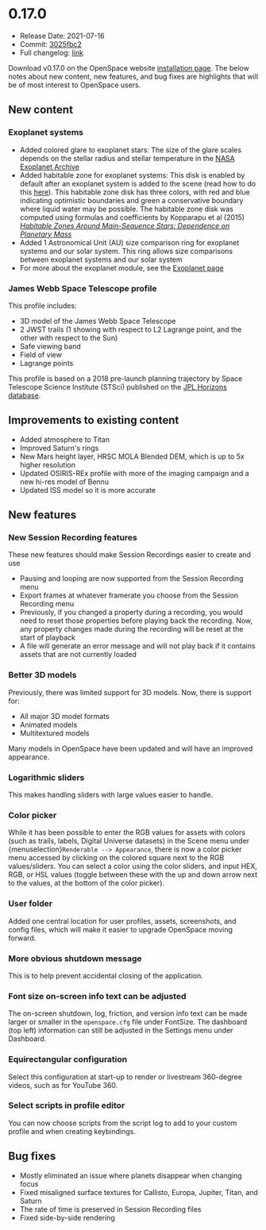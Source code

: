 # 0.17.0
  - Release Date: 2021-07-16
  - Commit: [3025fbc2](https://github.com/OpenSpace/OpenSpace/commit/3025fbc200ffdd8cf80f95c5f251d0daf793fbdf)
  - Full changelog: [link](https://github.com/OpenSpace/OpenSpace/releases/tag/releases%2Fv0.17.0)

Download v0.17.0 on the OpenSpace website [installation page](https://openspaceproject.com/version-0170). The below notes about new content, new features, and bug fixes are highlights that will be of most interest to OpenSpace users.


## New content
### Exoplanet systems
  - Added colored glare to exoplanet stars: The size of the glare scales depends on the stellar radius and stellar temperature in the [NASA Exoplanet Archive](https://exoplanetarchive.ipac.caltech.edu/)
  - Added habitable zone for exoplanet systems: This disk is enabled by default after an exoplanet system is added to the scene (read how to do this [here](/using-openspace/ui-panels/exoplanet-systems-panel/index)). This habitable zone disk has three colors, with red and blue indicating optimistic boundaries and green a conservative boundary where liquid water may be possible. The habitable zone disk was computed using formulas and coefficients by Kopparapu et al (2015) *[Habitable Zones Around Main-Sequence Stars: Dependence on Planetary Mass](https://arxiv.org/abs/1404.5292)*
  - Added 1 Astronomical Unit (AU) size comparison ring for exoplanet systems and our solar system. This ring allows size comparisons between exoplanet systems and our solar system
  - For more about the exoplanet module, see the [Exoplanet page](/using-openspace/ui-panels/exoplanet-systems-panel/index)

### James Webb Space Telescope profile
This profile includes:
  - 3D model of the James Webb Space Telescope
  - 2 JWST trails (1 showing with respect to L2 Lagrange point, and the other with respect to the Sun)
  - Safe viewing band
  - Field of view
  - Lagrange points

This profile is based on a 2018 pre-launch planning trajectory by Space Telescope Science Institute (STSci) published on the [JPL Horizons database](https://ssd.jpl.nasa.gov/?horizons).


## Improvements to existing content
  - Added atmosphere to Titan
  - Improved Saturn's rings
  - New Mars height layer, HRSC MOLA Blended DEM, which is up to 5x higher resolution
  - Updated OSIRIS-REx profile with more of the imaging campaign and a new hi-res model of Bennu
  - Updated ISS model so it is more accurate


## New features
### New Session Recording features
These new features should make Session Recordings easier to create and use
  - Pausing and looping are now supported from the Session Recording menu
  - Export frames at whatever framerate you choose from the Session Recording menu
  - Previously, if you changed a property during a recording, you would need to reset those properties before playing back the recording. Now, any property changes made during the recording will be reset at the start of playback
  - A file will generate an error message and will not play back if it contains assets that are not currently loaded

### Better 3D models
Previously, there was limited support for 3D models. Now, there is support for:
  - All major 3D model formats
  - Animated models
  - Multitextured models

Many models in OpenSpace have been updated and will have an improved appearance.

### Logarithmic sliders
This makes handling sliders with large values easier to handle.

### Color picker
While it has been possible to enter the RGB values for assets with colors (such as trails, labels, Digital Universe datasets) in the Scene menu under {menuselection}`Renderable --> Appearance`, there is now a color picker menu accessed by clicking on the colored square next to the RGB values/sliders. You can select a color using the color sliders, and input HEX, RGB, or HSL values (toggle between these with the up and down arrow next to the values, at the bottom of the color picker).

### User folder
Added one central location for user profiles, assets, screenshots, and config files, which will make it easier to upgrade OpenSpace moving forward.

### More obvious shutdown message
This is to help prevent accidental closing of the application.

### Font size on-screen info text can be adjusted
The on-screen shutdown, log, friction, and version info text can be made larger or smaller in the `openspace.cfg` file under FontSize. The dashboard (top left) information can still be adjusted in the Settings menu under Dashboard.

### Equirectangular configuration
Select this configuration at start-up to render or livestream 360-degree videos, such as for YouTube 360.

### Select scripts in profile editor
You can now choose scripts from the script log to add to your custom profile and when creating keybindings.


## Bug fixes
  - Mostly eliminated an issue where planets disappear when changing focus
  - Fixed misaligned surface textures for Callisto, Europa, Jupiter, Titan, and Saturn
  - The rate of time is preserved in Session Recording files
  - Fixed side-by-side rendering
